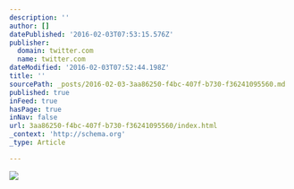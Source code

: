```yaml
---
description: ''
author: []
datePublished: '2016-02-03T07:53:15.576Z'
publisher:
  domain: twitter.com
  name: twitter.com
dateModified: '2016-02-03T07:52:44.198Z'
title: ''
sourcePath: _posts/2016-02-03-3aa86250-f4bc-407f-b730-f36241095560.md
published: true
inFeed: true
hasPage: true
inNav: false
url: 3aa86250-f4bc-407f-b730-f36241095560/index.html
_context: 'http://schema.org'
_type: Article

---
```

![](https://pbs.twimg.com/profile_images/529451135128440832/YRGtbipp_400x400.png)